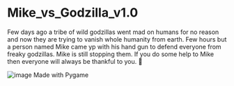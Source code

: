 # Mike_vs_Godzilla_v1.0

Few days ago a tribe of wild godzillas went mad on humans for no reason and now they are trying to vanish whole humanity from earth. Few hours but a person named Mike came yp with his hand gun to defend everyone from freaky godzillas. Mike is still stopping them. If you do some help to Mike then everyone will always be thankful to you. 🥰

![image](https://user-images.githubusercontent.com/79639825/136609955-92f2b07b-d4f6-4fc4-848a-d733456f3e32.png)
Made with Pygame
